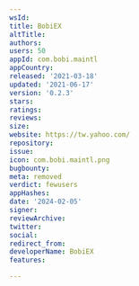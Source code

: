 ```yaml
---
wsId: 
title: BobiEX
altTitle: 
authors: 
users: 50
appId: com.bobi.maintl
appCountry: 
released: '2021-03-18'
updated: '2021-06-17'
version: '0.2.3'
stars: 
ratings: 
reviews: 
size: 
website: https://tw.yahoo.com/
repository: 
issue: 
icon: com.bobi.maintl.png
bugbounty: 
meta: removed
verdict: fewusers
appHashes: 
date: '2024-02-05'
signer: 
reviewArchive: 
twitter: 
social: 
redirect_from: 
developerName: BobiEX
features: 

---
```


